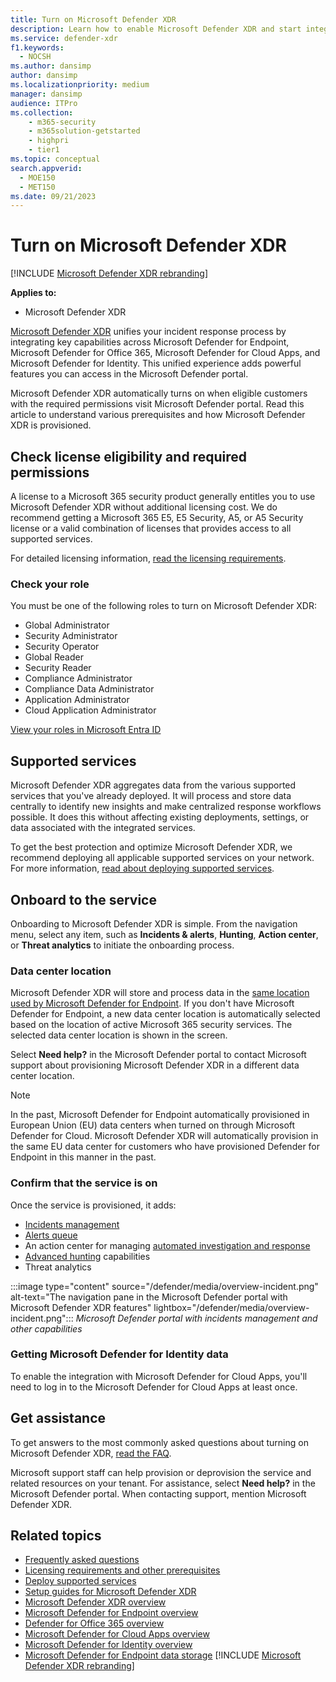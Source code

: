 ```yaml
---
title: Turn on Microsoft Defender XDR 
description: Learn how to enable Microsoft Defender XDR and start integrating your security incident and response.
ms.service: defender-xdr
f1.keywords: 
  - NOCSH
ms.author: dansimp
author: dansimp
ms.localizationpriority: medium
manager: dansimp
audience: ITPro
ms.collection: 
    - m365-security
    - m365solution-getstarted
    - highpri
    - tier1
ms.topic: conceptual
search.appverid: 
  - MOE150
  - MET150
ms.date: 09/21/2023
---
```


# Turn on Microsoft Defender XDR

[!INCLUDE [Microsoft Defender XDR rebranding](../includes/microsoft-defender.md)]


**Applies to:**
- Microsoft Defender XDR

[Microsoft Defender XDR](microsoft-365-defender.md) unifies your incident response process by integrating key capabilities across Microsoft Defender for Endpoint, Microsoft Defender for Office 365, Microsoft Defender for Cloud Apps, and Microsoft Defender for Identity. This unified experience adds powerful features you can access in the Microsoft Defender portal.

Microsoft Defender XDR automatically turns on when eligible customers with the required permissions visit Microsoft Defender portal. Read this article to understand various prerequisites and how Microsoft Defender XDR is provisioned.

## Check license eligibility and required permissions

A license to a Microsoft 365 security product generally entitles you to use Microsoft Defender XDR without additional licensing cost. We do recommend getting a Microsoft 365 E5, E5 Security, A5, or A5 Security license or a valid combination of licenses that provides access to all supported services.

For detailed licensing information, [read the licensing requirements](prerequisites.md#licensing-requirements).

### Check your role

You must be one of the following roles to turn on Microsoft Defender XDR:

- Global Administrator
- Security Administrator
- Security Operator
- Global Reader
- Security Reader
- Compliance Administrator
- Compliance Data Administrator
- Application Administrator
- Cloud Application Administrator

[View your roles in Microsoft Entra ID](/azure/active-directory/users-groups-roles/directory-manage-roles-portal)

## Supported services

Microsoft Defender XDR aggregates data from the various supported services that you've already deployed. It will process and store data centrally to identify new insights and make centralized response workflows possible. It does this without affecting existing deployments, settings, or data associated with the integrated services.

To get the best protection and optimize Microsoft Defender XDR, we recommend deploying all applicable supported services on your network. For more information, [read about deploying supported services](deploy-supported-services.md).

## Onboard to the service

Onboarding to Microsoft Defender XDR is simple. From the navigation menu, select any item, such as **Incidents & alerts**, **Hunting**, **Action center**, or **Threat analytics** to initiate the onboarding process. 

### Data center location

Microsoft Defender XDR will store and process data in the [same location used by Microsoft Defender for Endpoint](/windows/security/threat-protection/microsoft-defender-atp/data-storage-privacy). If you don't have Microsoft Defender for Endpoint, a new data center location is automatically selected based on the location of active Microsoft 365 security services. The selected data center location is shown in the screen.

Select **Need help?** in the Microsoft Defender portal to contact Microsoft support about provisioning Microsoft Defender XDR in a different data center location.

> [!NOTE]
> In the past, Microsoft Defender for Endpoint automatically provisioned in European Union (EU) data centers when turned on through Microsoft Defender for Cloud. Microsoft Defender XDR will automatically provision in the same EU data center for customers who have provisioned Defender for Endpoint in this manner in the past.

### Confirm that the service is on

Once the service is provisioned, it adds:

- [Incidents management](incidents-overview.md)
- [Alerts queue](investigate-alerts.md)
- An action center for managing [automated investigation and response](m365d-autoir.md)
- [Advanced hunting](advanced-hunting-overview.md) capabilities
- Threat analytics

:::image type="content" source="/defender/media/overview-incident.png" alt-text="The navigation pane in the Microsoft Defender portal with Microsoft Defender XDR features" lightbox="/defender/media/overview-incident.png":::
*Microsoft Defender portal with incidents management and other capabilities*

### Getting Microsoft Defender for Identity data 

To enable the integration with Microsoft Defender for Cloud Apps, you'll need to log in to the Microsoft Defender for Cloud Apps at least once.

## Get assistance

To get answers to the most commonly asked questions about turning on Microsoft Defender XDR, [read the FAQ](m365d-enable-faq.md).

Microsoft support staff can help provision or deprovision the service and related resources on your tenant. For assistance, select **Need help?** in the Microsoft Defender portal. When contacting support, mention Microsoft Defender XDR.

## Related topics

- [Frequently asked questions](m365d-enable-faq.md)
- [Licensing requirements and other prerequisites](prerequisites.md)
- [Deploy supported services](deploy-supported-services.md)
- [Setup guides for Microsoft Defender XDR](deploy-configure-m365-defender.md)
- [Microsoft Defender XDR overview](microsoft-365-defender.md)
- [Microsoft Defender for Endpoint overview](/defender-endpoint/microsoft-defender-endpoint)
- [Defender for Office 365 overview](/defender-office-365/mdo-about)
- [Microsoft Defender for Cloud Apps overview](/cloud-app-security/what-is-cloud-app-security)
- [Microsoft Defender for Identity overview](/azure-advanced-threat-protection/what-is-atp)
- [Microsoft Defender for Endpoint data storage](/defender-endpoint/data-storage-privacy)
[!INCLUDE [Microsoft Defender XDR rebranding](../includes/defender-m3d-techcommunity.md)]
